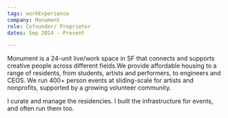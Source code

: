 ```yaml
---
tags: workExperience
company: Monument
role: Cofounder/ Proprietor
dates: Sep 2014 - Present

---
```


Monument is a 24-unit live/work space in SF that connects and supports creative people across different fields.We provide affordable housing to a range of residents, from students, artists and performers, to engineers and CEOS. We run 400+ person events at sliding-scale for artists and nonprofits, supported by a growing volunteer community.

I curate and manage the residencies. I built the infrastructure for events, and often run them too.

